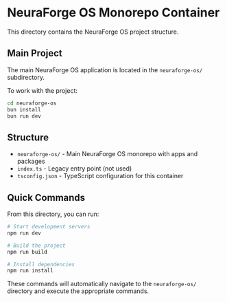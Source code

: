 # NeuraForge OS Monorepo Container

This directory contains the NeuraForge OS project structure.

## Main Project

The main NeuraForge OS application is located in the `neuraforge-os/` subdirectory.

To work with the project:

```bash
cd neuraforge-os
bun install
bun run dev
```

## Structure

- `neuraforge-os/` - Main NeuraForge OS monorepo with apps and packages
- `index.ts` - Legacy entry point (not used)
- `tsconfig.json` - TypeScript configuration for this container

## Quick Commands

From this directory, you can run:

```bash
# Start development servers
npm run dev

# Build the project
npm run build

# Install dependencies
npm run install
```

These commands will automatically navigate to the `neuraforge-os/` directory and execute the appropriate commands.